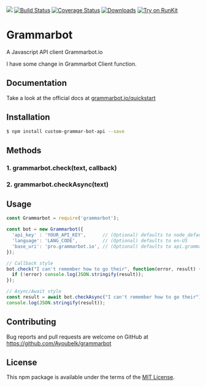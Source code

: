 
[![](https://img.shields.io/npm/v/grammarbot.svg)](https://www.npmjs.com/package/grammarbot)
[![Build Status](https://travis-ci.org/AyoubElk/grammarbot.svg?branch=master)](https://travis-ci.org/AyoubElk/grammarbot)
[![Coverage Status](https://coveralls.io/repos/github/AyoubElk/grammarbot/badge.svg)](https://coveralls.io/github/AyoubElk/grammarbot)
[![Downloads](https://img.shields.io/npm/dm/grammarbot.svg)](https://www.npmjs.com/package/grammarbot)
[![Try on RunKit](https://badge.runkitcdn.com/grammarbot.svg)](https://runkit.com/npm/grammarbot)

# Grammarbot

A Javascript API client Grammarbot.io

I have some change in Grammarbot Client function.


## Documentation

Take a look at the official docs at [grammarbot.io/quickstart](https://www.grammarbot.io/quickstart)


## Installation

```bash
$ npm install custom-grammar-bot-api --save
```


## Methods

### 1. grammarbot.check(text, callback)
### 2. grammarbot.checkAsync(text)


## Usage

```js
const Grammarbot = require('grammarbot');

const bot = new Grammarbot({
  'api_key' : 'YOUR_API_KEY',      // (Optional) defaults to node_default
  'language': 'LANG_CODE',         // (Optional) defaults to en-US
  'base_uri': 'pro.grammarbot.io', // (Optional) defaults to api.grammarbot.io
});

// Callback style
bot.check("I can't remember how to go their", function(error, result) {
  if (!error) console.log(JSON.stringify(result));
});

// Async/Await style
const result = await bot.checkAsync("I can't remember how to go their");
console.log(JSON.stringify(result));
```

## Contributing

Bug reports and pull requests are welcome on GitHub at https://github.com/Ayoubelk/grammarbot


## License

This npm package is available under the terms of the [MIT License](http://opensource.org/licenses/MIT).

